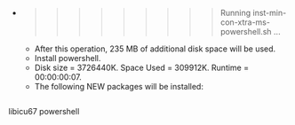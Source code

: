 * >>>>>>>>> Running inst-min-con-xtra-ms-powershell.sh ...
  * After this operation, 235 MB of additional disk space will be used.
  * Install powershell.
  * Disk size = 3726440K. Space Used = 309912K. Runtime = 00:00:00:07.
  * The following NEW packages will be installed:
  ```bash
libicu67 powershell
  ```

